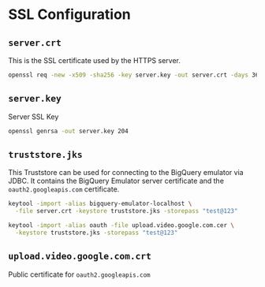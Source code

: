 # SSL Configuration
## `server.crt`
This is the SSL certificate used by the HTTPS server.

```bash
openssl req -new -x509 -sha256 -key server.key -out server.crt -days 3650
```

## `server.key`
Server SSL Key

```bash
openssl genrsa -out server.key 204
```


## `truststore.jks`
This Truststore can be used for connecting to the BigQuery emulator via JDBC.
It contains the BigQuery Emulator server certificate and the `oauth2.googleapis.com` certificate.

```bash
keytool -import -alias bigquery-emulator-localhost \
  -file server.crt -keystore truststore.jks -storepass "test@123"

keytool -import -alias oauth -file upload.video.google.com.cer \
  -keystore truststore.jks -storepass "test@123"
```


## `upload.video.google.com.crt`
Public certificate for `oauth2.googleapis.com`